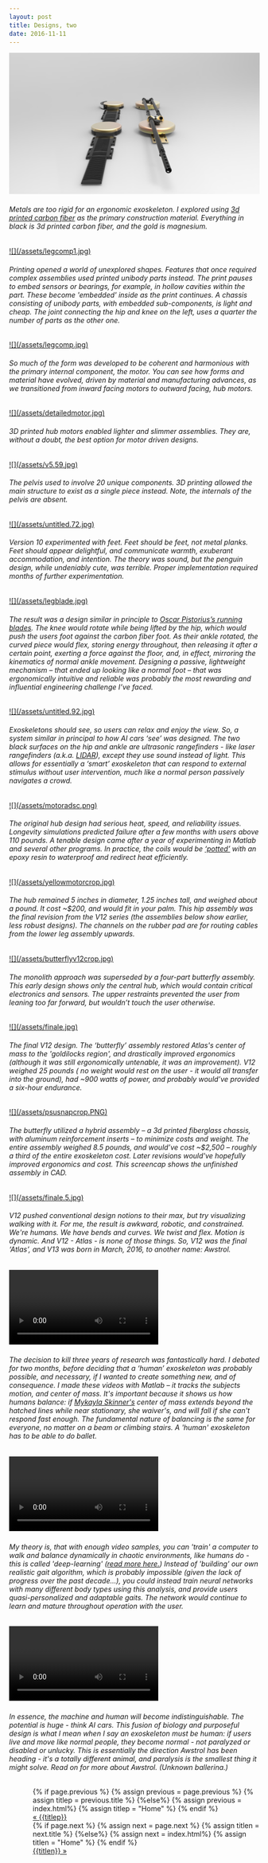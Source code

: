 ```yaml
---
layout: post
title: Designs, two
date: 2016-11-11
---
```

<a href="/assets/legcomp2.jpg" target="_blank">![](/assets/legcomp2.jpg)</a>
<h6>Metals are too rigid for an ergonomic exoskeleton. I explored using <a href="https://markforged.com/" target="_blank">3d printed carbon fiber</a> as the primary construction material. Everything in black is 3d printed carbon fiber, and the gold is magnesium.</h6>
<a href="/assets/legcomp1.jpg" target="_blank">![](/assets/legcomp1.jpg)</a>
<h6>Printing opened a world of unexplored shapes. Features that once required complex assemblies used printed unibody parts instead. The print pauses to embed sensors or bearings, for example, in hollow cavities within the part. These become 'embedded' inside as the print continues. A chassis consisting of unibody parts, with embedded sub-components, is light and cheap. The joint connecting the hip and knee on the left, uses a quarter the number of parts as the other one.</h6>
<a href="/assets/legcomp.jpg" target="_blank">![](/assets/legcomp.jpg)</a>
<h6>So much of the form was developed to be coherent and harmonious with the primary internal component, the motor. You can see how forms and material have evolved, driven by material and manufacturing advances, as we transitioned from inward facing motors to outward facing, hub motors.</h6>
<a href="/assets/detailedmotor.jpg" target="_blank">![](/assets/detailedmotor.jpg)</a>
<h6>3D printed hub motors enabled lighter and slimmer assemblies. They are, without a doubt, the best option for motor driven designs.</h6>
<a href="/assets/v5.59.jpg" target="_blank">![](/assets/v5.59.jpg)</a>
<h6>The pelvis used to involve 20 unique components. 3D printing allowed the main structure to exist as a single piece instead. Note, the internals of the pelvis are absent.</h6>
<a href="/assets/untitled.72.jpg" target="_blank">![](/assets/untitled.72.jpg)</a>
<h6>Version 10 experimented with feet. Feet should be feet, not metal planks. Feet should appear delightful, and communicate warmth, exuberant accommodation, and intention. The theory was sound, but the penguin design, while undeniably cute, was terrible. Proper implementation required months of further experimentation.</h6>
<a href="/assets/legblade.jpg" target="_blank">![](/assets/legblade.jpg)</a>
<h6>The result was a design similar in principle to <a href="https://en.wikipedia.org/wiki/Mechanics_of_Oscar_Pistorius'_running_blades
" target="_blank">Oscar Pistorius’s running blades</a>. The knee would rotate while being lifted by the hip, which would push the users foot against the carbon fiber foot. As their ankle rotated, the curved piece would flex, storing energy throughout, then releasing it after a certain point, exerting a force against the floor, and, in effect, mirroring the kinematics of normal ankle movement. Designing a passive, lightweight mechanism – that ended up looking like a normal foot – that was ergonomically intuitive and reliable was probably the most rewarding and influential engineering challenge I’ve faced.</h6>
<a href="/assets/untitled.92.jpg" target="_blank">![](/assets/untitled.92.jpg)</a>
<h6>Exoskeletons should see, so users can relax and enjoy the view. So, a system similar in principal to how AI cars ‘see’ was designed. The two black surfaces on the hip and ankle are ultrasonic rangefinders - like laser rangefinders (a.k.a. <a href="https://en.wikipedia.org/wiki/Lidar" target="_blank">LIDAR</a>), except they use sound instead of light. This allows for essentially a ‘smart’ exoskeleton that can respond to external stimulus without user intervention, much like a normal person passively navigates a crowd.</h6>
<a href="/assets/motoradsc.png" target="blank">![](/assets/motoradsc.png)</a>
<h6>The original hub design had serious heat, speed, and reliability issues. Longevity simulations predicted failure after a few months with users above 110 pounds. A tenable design came after a year of experimenting in Matlab and several other programs. In practice, the coils would be <a href="http://www.magicall.biz/wp-content/uploads/2014/10/potting-03.jpg" target="_blank">‘potted’</a> with an epoxy resin to waterproof and redirect heat efficiently. </h6>
<a href="/assets/yellowmotorcrop.jpg" target="blank">![](/assets/yellowmotorcrop.jpg)</a>
<h6>The hub remained 5 inches in diameter, 1.25 inches tall, and weighed about a pound. It cost ~$200, and would fit in your palm. This hip assembly was the final revision from the V12 series (the assemblies below show earlier, less robust designs). The channels on the rubber pad are for routing cables from the lower leg assembly upwards.</h6>
<a href="/assets/butterflyv12crop.jpg" target="_blank">![](/assets/butterflyv12crop.jpg)</a>
<h6>The monolith approach was superseded by a four-part butterfly assembly. This early design shows only the central hub, which would contain critical electronics and sensors. The upper restraints prevented the user from leaning too far forward, but wouldn’t touch the user otherwise.</h6>
<a href="/assets/finale.jpg" target="_blank">![](/assets/finale.jpg)</a>
<h6>The final V12 design. The ‘butterfly’ assembly restored Atlas's center of mass to the 'goldilocks region', and drastically improved ergonomics (although it was still ergonomically untenable, it was an improvement). V12 weighed 25 pounds ( no weight would rest on the user - it would all transfer into the ground), had ~900 watts of power, and probably would’ve provided a six-hour endurance.</h6>
<a href="assets/psusnapcrop.PNG" target="_blank">![](/assets/psusnapcrop.PNG)</a>
<h6>The butterfly utilized a hybrid assembly – a 3d printed fiberglass chassis, with aluminum reinforcement inserts – to minimize costs and weight. The entire assembly weighed 8.5 pounds, and would’ve cost ~$2,500 – roughly a third of the entire exoskeleton cost. Later revisions would've hopefully improved ergonomics and cost. This screencap shows the unfinished assembly in CAD.</h6>
<a href="/assets/finale.5.jpg" target="_blank">![](/assets/finale.5.jpg)</a>
<h6>V12 pushed conventional design notions to their max, but try visualizing walking with it. For me, the result is awkward, robotic, and constrained. We're humans. We have bends and curves. We twist and flex. Motion is dynamic. And V12 - Atlas - is none of those things. So, V12 was the final ‘Atlas’, and V13 was born in March, 2016, to another name: Awstrol.</h6>
<video controls autoplay>
    <source src="/assets/balancebeam.mp4">
</video>
<h6>The decision to kill three years of research was fantastically hard. I debated for two months, before deciding that a ‘human’ exoskeleton was probably possible, and necessary, if I wanted to create something new, and of consequence. I made these videos with Matlab – it tracks the subjects motion, and center of mass. It's important because it shows us how humans balance: if <a href="https://www.youtube.com/watch?v=wolPuHKrX9o&feature=youtu.be&t=36m50s" target="_blank">Mykayla Skinner's</a> center of mass extends beyond the hatched lines while near stationary, she waiver's, and will fall if she can't respond fast enough. The fundamental nature of balancing is the same for everyone, no matter on a beam or climbing stairs. <r8>A 'human' exoskeleton has to be able to do ballet.</r8></h6>
<video controls autoplay>
    <source src="/assets/testCOManalysis.mp4">
</video>
<h6>My theory is, that with enough video samples, you can 'train' a computer to walk and balance dynamically in chaotic environments, like humans do - this is called 'deep-learning' (<a href="https://research.googleblog.com/2016/03/deep-learning-for-robots-learning-from.html" target="_blank">read more here.</a>) Instead of 'building' our own realistic gait algorithm, which is probably impossible (given the lack of progress over the past decade...), you could instead train neural networks with many different body types using this analysis, and provide users quasi-personalized and adaptable gaits. The network would continue to learn and mature throughout operation with the user.</h6>
<video controls autoplay>
    <source src="/assets/balanceballanalysis.mp4">
</video>
<h6>In essence, the machine and human will become indistinguishable. The potential is huge - think AI cars. This fusion of biology and purposeful design is what I mean when I say an exoskeleton must be human: if users live and move like normal people, they become normal - not paralyzed or disabled or unlucky. This is essentially the direction Awstrol has been heading - it's a totally different animal, and paralysis is the smallest thing it might solve. Read on for more about Awstrol. (Unknown ballerina.)</h6> 

<ul class="footer">
    <ul class="button">
        {% if page.previous %}
            {% assign previous = page.previous %}
            {% assign titlep = previous.title %}
        {%else%}
            {% assign previous = index.html%}
            {% assign titlep = "Home" %}
        {% endif %}
        <div class="button0"><a href="{{site.baseurl}}{{previous.url}}">&laquo; {{titlep}}</a></div>
        {% if page.next %}
            {% assign next = page.next %}
            {% assign titlen = next.title %}
        {%else%}
            {% assign next = index.html%}
            {% assign titlen = "Home" %}
        {% endif %}
        <div class="button0"><a href="{{site.baseurl}}{{next.url}}">{{titlen}} &raquo;</a></div>         
    </ul>
</ul>
